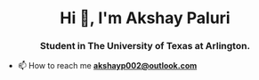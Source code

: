 <h1 align="center">Hi 👋, I'm Akshay Paluri</h1>
<h3 align="center">Student in The University of Texas at Arlington.</h3>

- 📫 How to reach me **akshayp002@outlook.com**





